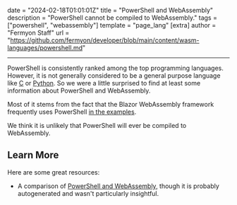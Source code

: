 date = "2024-02-18T01:01:01Z"
title = "PowerShell and WebAssembly"
description = "PowerShell cannot be compiled to WebAssembly."
tags = ["powershell", "webassembly"]
template = "page_lang"
[extra]
author = "Fermyon Staff"
url = "https://github.com/fermyon/developer/blob/main/content/wasm-languages/powershell.md"

---

PowerShell is consistently ranked among the top programming languages.
However, it is not generally considered to be a general purpose language like [C](/wasm-languages/c-lang) or [Python](/wasm-languges/python).
So we were a little surprised to find at least some information about PowerShell and WebAssembly.

Most of it stems from the fact that the Blazor WebAssembly framework frequently uses PowerShell [in the examples](https://stackshare.io/stackups/powershell-vs-webassembly).

We think it is unlikely that PowerShell will ever be compiled to WebAssembly.

## Learn More

Here are some great resources:

- A comparison of [PowerShell and WebAssembly](https://stackshare.io/stackups/powershell-vs-webassembly), though it is probably autogenerated and wasn't particularly insightful.